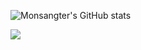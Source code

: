 ![Monsangter's GitHub stats](https://github-readme-stats.vercel.app/api?username=Monsangter&show_icons=true&theme=radical)

<img src="https://img.shields.io/badge/django-FFFFFF?style=for-the-badge&logo=#092E20&logoColor=FFFFFF"/>
<!--
**Monsangter/Monsangter** is a ✨ _special_ ✨ repository because its `README.md` (this file) appears on your GitHub profile.

Here are some ideas to get you started:

- 🔭 I’m currently working on ...
- 🌱 I’m currently learning ...
- 👯 I’m looking to collaborate on ...
- 🤔 I’m looking for help with ...
- 💬 Ask me about ...
- 📫 How to reach me: ...
- 😄 Pronouns: ...
- ⚡ Fun fact: ...
-->
